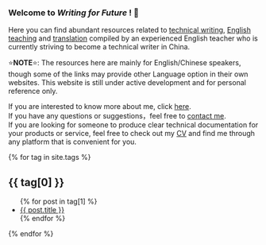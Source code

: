 ### Welcome to _Writing for Future_ ! 💙


Here you can find abundant resources related to <a href="https://gallifrey23.github.io/technical-writing.html">technical writing</a>, <a href="https://gallifrey23.github.io/English-teaching.html">English teaching</a> and <a href="https://gallifrey23.github.io/translation.html">translation</a>
compiled by an experienced English teacher who is currently striving to become a technical writer in China. 

⭐**NOTE**⭐: The resources here are mainly for English/Chinese speakers, though some of the links may provide other Language option in their own websites. This website is still under active development and for personal reference only. 

If you are interested to know more about me, click [here](https://gallifrey23.github.io/about-me.html).  
If you have any questions or suggestions，feel free to [contact me](https://gallifrey23.github.io/contact.html).  
If you are looking for someone to produce clear technical documentation for your products or service, feel free to check out my [CV](https://) and find me through any platform that is convenient for you.  

{% for tag in site.tags %}
  <h2>{{ tag[0] }}</h2>
  <ul>
    {% for post in tag[1] %}
      <li><a href="{{ post.url }}">{{ post.title }}</a></li>
    {% endfor %}
  </ul>
{% endfor %}

